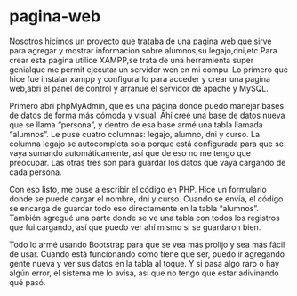 # pagina-web
Nosotros hicimos un proyecto que trataba de una pagina web que sirve para agregar y mostrar informacion sobre alumnos,su legajo,dni,etc.Para crear esta pagina utilice XAMPP,se trata de una herramienta super genialque me permit ejecutar un servidor wen en mi compu.
Lo primero que hice fue instalar xampp y configurarlo para acceder y crear una pagina web,abri el panel de control y arranue el servidor de apache y MySQL.

Primero abrí phpMyAdmin, que es una página donde puedo manejar bases de datos de forma más cómoda y visual. Ahí creé una base de datos nueva que se llama “persona”, y dentro de esa base armé una tabla llamada “alumnos”. Le puse cuatro columnas: legajo, alumno, dni y curso. La columna legajo se autocompleta sola porque está configurada para que se vaya sumando automáticamente, así que de eso no me tengo que preocupar. Las otras tres son para guardar los datos que vaya cargando de cada persona.

Con eso listo, me puse a escribir el código en PHP. Hice un formulario donde se puede cargar el nombre, dni y curso. Cuando se envía, el código se encarga de guardar todo eso directamente en la tabla “alumnos”. También agregué una parte donde se ve una tabla con todos los registros que fui cargando, así que puedo ver ahí mismo si se guardaron bien.

Todo lo armé usando Bootstrap para que se vea más prolijo y sea más fácil de usar. Cuando está funcionando como tiene que ser, puedo ir agregando gente nueva y ver sus datos en la tabla al toque. Y si pasa algo raro o hay algún error, el sistema me lo avisa, así que no tengo que estar adivinando qué pasó.
